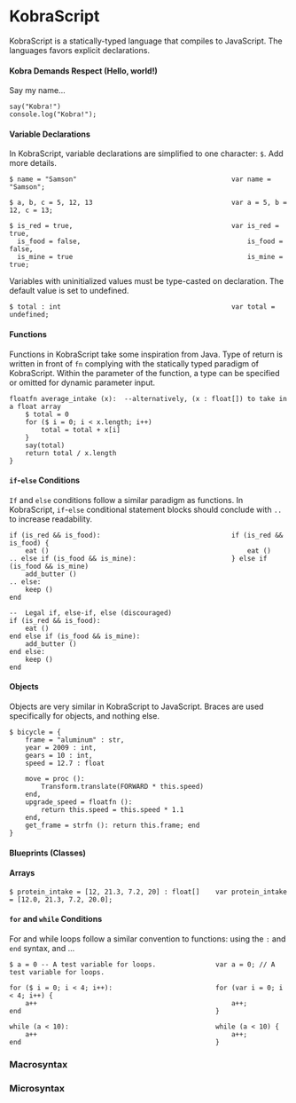 KobraScript
==============
KobraScript is a statically-typed language that compiles to JavaScript. The languages favors explicit declarations.

#### Kobra Demands Respect (Hello, world!)
Say my name...

    say("Kobra!")                                    console.log("Kobra!");

#### Variable Declarations
In KobraScript, variable declarations are simplified to one character: `$`. Add more details.

    $ name = "Samson"                                       var name = "Samson";

    $ a, b, c = 5, 12, 13                                   var a = 5, b = 12, c = 13;

    $ is_red = true,                                        var is_red = true,
      is_food = false,                                          is_food = false,
      is_mine = true                                            is_mine = true;
Variables with uninitialized values must be type-casted on declaration. The default value is set to undefined.

    $ total : int                                           var total = undefined;

#### Functions
Functions in KobraScript take some inspiration from Java. Type of return is written in front of `fn` complying with the statically typed paradigm of KobraScript. Within the parameter of the function, a type can be specified or omitted for dynamic parameter input.

    floatfn average_intake (x):  --alternatively, (x : float[]) to take in a float array
        $ total = 0
        for ($ i = 0; i < x.length; i++)
            total = total + x[i]
        }  
        say(total)
        return total / x.length
    }

#### `if`-`else` Conditions
`If` and `else` conditions follow a similar paradigm as functions. In KobraScript, `if`-`else` conditional statement blocks should conclude with `..` to increase readability.

    if (is_red && is_food):                                 if (is_red && is_food) {
        eat ()                                                  eat ()
    .. else if (is_food && is_mine):                        } else if (is_food && is_mine)
        add_butter ()
    .. else:
        keep ()
    end

    --  Legal if, else-if, else (discouraged)
    if (is_red && is_food):
        eat ()
    end else if (is_food && is_mine):
        add_butter ()
    end else:
        keep ()
    end


#### Objects
Objects are very similar in KobraScript to JavaScript. Braces are used specifically for objects, and nothing else.

    $ bicycle = {
        frame = "aluminum" : str,
        year = 2009 : int,
        gears = 10 : int,
        speed = 12.7 : float
        
        move = proc ():
            Transform.translate(FORWARD * this.speed)
        end,
        upgrade_speed = floatfn ():
            return this.speed = this.speed * 1.1
        end,
        get_frame = strfn (): return this.frame; end
    }

#### Blueprints (Classes)

#### Arrays    
    $ protein_intake = [12, 21.3, 7.2, 20] : float[]    var protein_intake = [12.0, 21.3, 7.2, 20.0];


#### `for` and `while` Conditions

For and while loops follow a similar convention to functions: using the `:` and `end` syntax, and ...

    $ a = 0 -- A test variable for loops.               var a = 0; // A test variable for loops.

    for ($ i = 0; i < 4; i++):                          for (var i = 0; i < 4; i++) {
        a++                                                 a++;
    end                                                 }

    while (a < 10):                                     while (a < 10) {
        a++                                                 a++;
    end                                                 }

### Macrosyntax

### Microsyntax








